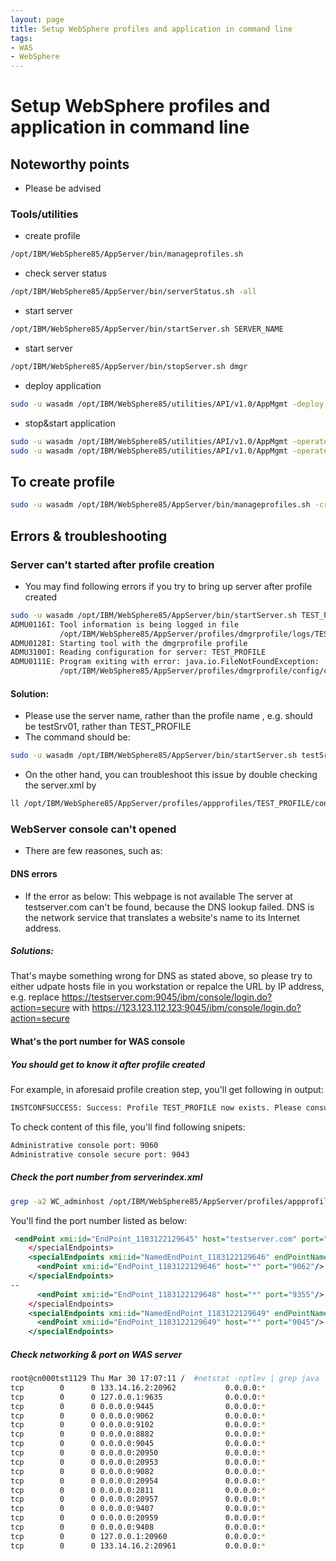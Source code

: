 ```yaml
---
layout: page
title: Setup WebSphere profiles and application in command line
tags:
- WAS
- WebSphere
---
```


# Setup WebSphere profiles and application in command line

## Noteworthy points
- Please be advised  
### Tools/utilities 
- create profile
```sh
/opt/IBM/WebSphere85/AppServer/bin/manageprofiles.sh
```
- check server status
```sh
/opt/IBM/WebSphere85/AppServer/bin/serverStatus.sh -all
```

- start server 
```sh
/opt/IBM/WebSphere85/AppServer/bin/startServer.sh SERVER_NAME
```

- start server 
```sh
/opt/IBM/WebSphere85/AppServer/bin/stopServer.sh dmgr
```

- deploy application 
```sh
sudo -u wasadm /opt/IBM/WebSphere85/utilities/API/v1.0/AppMgmt -deploy -deployMechanism simpleDeploy -appId xxx_war -appEnvId xxx -file "/tmp/xxx.ear"
```

- stop&start application 
```sh
sudo -u wasadm /opt/IBM/WebSphere85/utilities/API/v1.0/AppMgmt -operate -appId xxx_war -appEnvId xxx -stop
sudo -u wasadm /opt/IBM/WebSphere85/utilities/API/v1.0/AppMgmt -operate -appId xxx_war -appEnvId xxx -start
```



## To create profile
```sh 
sudo -u wasadm /opt/IBM/WebSphere85/AppServer/bin/manageprofiles.sh -create -profileName TEST_PROFILE -profilePath /opt/IBM/WebSphere85/AppServer/profiles/appprofiles/TEST_PROFILE -templatePath /opt/IBM/WebSphere85/AppServer/profileTemplates/default -serverName testSrv01 -nodeName testNode01 -hostName testserver.com -enableAdminSecurity true -adminUserName wasadmin -adminPassword wasadmin@12
```


 
## Errors & troubleshooting

### Server can't started after profile creation
- You may find following errors if you try to bring up server after profile created
```sh
sudo -u wasadm /opt/IBM/WebSphere85/AppServer/bin/startServer.sh TEST_PROFILE
ADMU0116I: Tool information is being logged in file
           /opt/IBM/WebSphere85/AppServer/profiles/dmgrprofile/logs/TEST_PROFILE/startServer.log
ADMU0128I: Starting tool with the dmgrprofile profile
ADMU3100I: Reading configuration for server: TEST_PROFILE
ADMU0111E: Program exiting with error: java.io.FileNotFoundException:
           /opt/IBM/WebSphere85/AppServer/profiles/dmgrprofile/config/cells/wascell/nodes/dmgrnode/servers/TEST_PROFILE/server.xml
```

#### Solution:
- Please use the server name, rather than the profile name , e.g. should be testSrv01, rather than TEST_PROFILE
- The command should be:
```sh
sudo -u wasadm /opt/IBM/WebSphere85/AppServer/bin/startServer.sh testSrv01
```
- On the other hand, you can troubleshoot this issue by double checking the server.xml by 
```sh
ll /opt/IBM/WebSphere85/AppServer/profiles/appprofiles/TEST_PROFILE/config/cells/xxxxx/nodes/testNode01/servers/testSrv01/server.xml
```

### WebServer console can't opened
- There are few reasones, such as:
#### DNS errors 
- If the error as below:
This webpage is not available
The server at testserver.com can't be found, because the DNS lookup failed. DNS is the network service that translates a website's name to its Internet address.
##### Solutions:
That's maybe something wrong for DNS as stated above, so please try to either udpate hosts file in you workstation or repalce the URL by IP address, e.g. 
replace https://testserver.com:9045/ibm/console/login.do?action=secure with https://123.123.112.123:9045/ibm/console/login.do?action=secure

#### What's the port number for WAS console
##### You should get to know it after profile created
For example, in aforesaid profile creation step, you'll get following in output:
```sh
INSTCONFSUCCESS: Success: Profile TEST_PROFILE now exists. Please consult /opt/IBM/WebSphere85/AppServer/profiles/TEST_PROFILE/logs/AboutThisProfile.txt for more information about this profile.
```
To check content of this file, you'll find following snipets:
```sh
Administrative console port: 9060
Administrative console secure port: 9043
```
##### Check the port number from serverindex.xml
```sh
grep -a2 WC_adminhost /opt/IBM/WebSphere85/AppServer/profiles/appprofiles/TEST_PROFILE/config/cells/xxxx/nodes/testNode01/serverindex.xml
```
You'll find the port number listed as below:
```xml
 <endPoint xmi:id="EndPoint_1183122129645" host="testserver.com" port="9407"/>
    </specialEndpoints>
    <specialEndpoints xmi:id="NamedEndPoint_1183122129646" endPointName="WC_adminhost">
      <endPoint xmi:id="EndPoint_1183122129646" host="*" port="9062"/>
    </specialEndpoints>
--
      <endPoint xmi:id="EndPoint_1183122129648" host="*" port="9355"/>
    </specialEndpoints>
    <specialEndpoints xmi:id="NamedEndPoint_1183122129649" endPointName="WC_adminhost_secure">
      <endPoint xmi:id="EndPoint_1183122129649" host="*" port="9045"/>
    </specialEndpoints>
```

##### Check networking & port on WAS server

```sh 
root@cn000tst1129 Thu Mar 30 17:07:11 /  #netstat -nptlev | grep java
tcp        0      0 133.14.16.2:20962           0.0.0.0:*                   LISTEN      200000000  938007     252552/java
tcp        0      0 127.0.0.1:9635              0.0.0.0:*                   LISTEN      200000000  1048485    254902/java
tcp        0      0 0.0.0.0:9445                0.0.0.0:*                   LISTEN      200000000  1048615    254902/java
tcp        0      0 0.0.0.0:9062                0.0.0.0:*                   LISTEN      200000000  1048613    254902/java
tcp        0      0 0.0.0.0:9102                0.0.0.0:*                   LISTEN      200000000  1048479    254902/java
tcp        0      0 0.0.0.0:8882                0.0.0.0:*                   LISTEN      200000000  1048484    254902/java
tcp        0      0 0.0.0.0:9045                0.0.0.0:*                   LISTEN      200000000  1048616    254902/java
tcp        0      0 0.0.0.0:20950               0.0.0.0:*                   LISTEN      200000000  938036     252552/java
tcp        0      0 0.0.0.0:20953               0.0.0.0:*                   LISTEN      200000000  937999     252552/java
tcp        0      0 0.0.0.0:9082                0.0.0.0:*                   LISTEN      200000000  1048614    254902/java
tcp        0      0 0.0.0.0:20954               0.0.0.0:*                   LISTEN      200000000  938118     252552/java
tcp        0      0 0.0.0.0:2811                0.0.0.0:*                   LISTEN      200000000  1048482    254902/java
tcp        0      0 0.0.0.0:20957               0.0.0.0:*                   LISTEN      200000000  937992     252552/java
tcp        0      0 0.0.0.0:9407                0.0.0.0:*                   LISTEN      200000000  1048481    254902/java
tcp        0      0 0.0.0.0:20959               0.0.0.0:*                   LISTEN      200000000  938088     252552/java
tcp        0      0 0.0.0.0:9408                0.0.0.0:*                   LISTEN      200000000  1048480    254902/java
tcp        0      0 127.0.0.1:20960             0.0.0.0:*                   LISTEN      200000000  938089     252552/java
tcp        0      0 133.14.16.2:20961           0.0.0.0:*                   LISTEN      200000000  938047     252552/java
```
